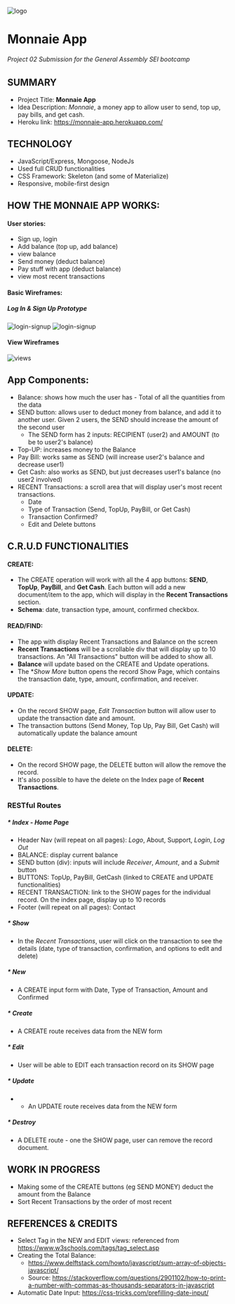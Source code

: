 ![logo](https://i.imgur.com/VPyR8v3.png)
# Monnaie App
###### Project 02 Submission for the General Assembly SEI bootcamp

## SUMMARY
* Project Title: **Monnaie App**
* Idea Description: _Monnaie_, a money app to allow user to send, top up, pay bills, and get cash.
* Heroku link: https://monnaie-app.herokuapp.com/

## TECHNOLOGY
* JavaScript/Express, Mongoose, NodeJs
* Used full CRUD functionalities
* CSS Framework: Skeleton (and some of Materialize)
* Responsive, mobile-first design

## HOW THE MONNAIE APP WORKS:

#### User stories:
* Sign up, login
* Add balance (top up, add balance)
* view balance
* Send money (deduct balance)
* Pay stuff with app (deduct balance)
* view most recent transactions

#### Basic Wireframes:
##### Log In & Sign Up Prototype
![login-signup](https://i.imgur.com/GCamltO.png)
![login-signup](https://i.imgur.com/AxWdan9.png)

#### View Wireframes
![views](https://i.imgur.com/mIcBTyN.png)

## App Components:
* Balance: shows how much the user has - Total of all the quantities from the data
* SEND button: allows user to deduct money from balance, and add it to another user. Given 2 users, the SEND should increase the amount of the second user
  * The SEND form has 2 inputs: RECIPIENT (user2) and AMOUNT (to be to user2's balance)
* Top-UP: increases money to the Balance
* Pay Bill: works same as SEND (will increase user2's balance and decrease user1)
* Get Cash: also works as SEND, but just decreases user1's balance (no user2 involved)
* RECENT Transactions: a scroll area that will display user's most recent transactions.
  * Date
  * Type of Transaction (Send, TopUp, PayBill, or Get Cash)
  * Transaction Confirmed?
  * Edit and Delete buttons

## C.R.U.D FUNCTIONALITIES

#### CREATE:
  * The CREATE operation will work with all the 4 app buttons: **SEND**, **TopUp**, **PayBill**, and **Get Cash**. Each button will add a new document/item to the app, which will display in the **Recent Transactions** section.
  * **Schema**: date, transaction type, amount, confirmed checkbox.

#### READ/FIND:
  * The app with display Recent Transactions and Balance on the screen
  * **Recent Transactions** will be a scrollable div that will  display up to 10 transactions. An "All Transactions" button will be added to show all.
  * **Balance** will update based on the CREATE and Update operations.
  * The **Show More* button opens the record Show Page, which contains the transaction date, type, amount, confirmation, and receiver.

#### UPDATE:
* On the record SHOW page, _Edit Transaction_ button will allow user to update the transaction date and amount.
* The transaction buttons (Send Money, Top Up, Pay Bill, Get Cash) will automatically update the balance amount

#### DELETE:
* On the record SHOW page, the DELETE button will allow the remove the record.
* It's also possible to have the delete on the Index page of **Recent Transactions**.

### RESTful Routes

##### * Index - Home Page
* Header Nav (will repeat on all pages): _Logo_, About, Support, _Login_, _Log Out_
* BALANCE: display current balance
* SEND button (div): inputs will include _Receiver_, _Amount_, and a _Submit_ button
* BUTTONS: TopUp, PayBill, GetCash (linked to CREATE and UPDATE functionalities)
* RECENT TRANSACTION: link to the SHOW pages for the individual record. On the index page, display up to 10 records
* Footer (will repeat on all pages): Contact

##### * Show
  * In the _Recent Transactions_, user will click on the transaction to see the details (date, type of transaction, confirmation, and options to edit and delete)

##### * New
  * A CREATE input form with Date, Type of Transaction, Amount and Confirmed

##### * Create
  * A CREATE route receives data from the NEW form

##### * Edit
  * User will be able to EDIT each transaction record on its SHOW page

##### * Update
  * * An UPDATE route receives data from the NEW form

##### * Destroy
  * A DELETE route - one the SHOW page, user can remove the record document.

## WORK IN PROGRESS
* Making some of the CREATE buttons (eg SEND MONEY) deduct the amount from the Balance
* Sort Recent Transactions by the order of most recent


## REFERENCES & CREDITS

* Select Tag in the NEW and EDIT views: referenced from https://www.w3schools.com/tags/tag_select.asp
* Creating the Total Balance:
  * https://www.delftstack.com/howto/javascript/sum-array-of-objects-javascript/
  * Source: https://stackoverflow.com/questions/2901102/how-to-print-a-number-with-commas-as-thousands-separators-in-javascript
*   Automatic Date Input: https://css-tricks.com/prefilling-date-input/


<!-- ## Tentative Schedule:

#### October 20:
* Complete project idea and Wireframes (DONE)
* Complete initial setup of the CRUD app, following REST approach (DONE)
* Initial deployment on Heroku (DONE)
* Resubmit W06D02 completed HW (DONE)
* Resubmit W05D03 completed HW (DONE)

#### October 21-22:  MVP ready
* Set up app components: data/models (with some seed data), controllers, basic views (index, new, edit, show),styles (i'm using Skeleton)
* JS / backend - work on CRUD and REST routes
* Complete CRUD and REST routes (if needed)
* Mathematical operations working:
  * BALANCE button,
  * increments,
  * deductions
* Heroku deployment works without any issues



#### October 23 -24:
* Responsive Design - basic setup
* * Adopt responsive design to the app (my goal is for the app to be used on the mobile primarily)
* App CSS
* Add additional features

### -->
